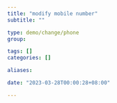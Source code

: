 ```yaml
---
title: "modify mobile number"
subtitle: ""

type: demo/change/phone
group:

tags: []
categories: []

aliases:

date: "2023-03-28T00:00:28+08:00"

---
```


